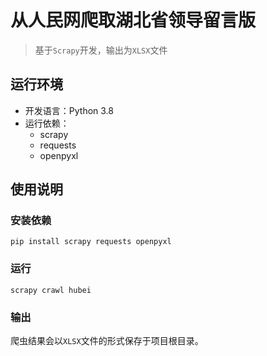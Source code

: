 # 从人民网爬取湖北省领导留言版

> 基于`Scrapy`开发，输出为`XLSX`文件

## 运行环境

- 开发语言：Python 3.8
- 运行依赖：
  - scrapy
  - requests
  - openpyxl

## 使用说明

### 安装依赖

``` shell
pip install scrapy requests openpyxl
```

### 运行

``` shell
scrapy crawl hubei
```

### 输出

爬虫结果会以`XLSX`文件的形式保存于项目根目录。